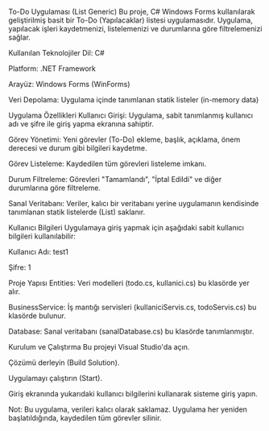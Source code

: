 To-Do Uygulaması (List Generic)
Bu proje, C# Windows Forms kullanılarak geliştirilmiş basit bir To-Do (Yapılacaklar) listesi uygulamasıdır. Uygulama, yapılacak işleri kaydetmenizi, listelemenizi ve durumlarına göre filtrelemenizi sağlar.

Kullanılan Teknolojiler
Dil: C#

Platform: .NET Framework

Arayüz: Windows Forms (WinForms)

Veri Depolama: Uygulama içinde tanımlanan statik listeler (in-memory data)

Uygulama Özellikleri
Kullanıcı Girişi: Uygulama, sabit tanımlanmış kullanıcı adı ve şifre ile giriş yapma ekranına sahiptir.

Görev Yönetimi: Yeni görevler (To-Do) ekleme, başlık, açıklama, önem derecesi ve durum gibi bilgileri kaydetme.

Görev Listeleme: Kaydedilen tüm görevleri listeleme imkanı.

Durum Filtreleme: Görevleri "Tamamlandı", "İptal Edildi" ve diğer durumlarına göre filtreleme.

Sanal Veritabanı: Veriler, kalıcı bir veritabanı yerine uygulamanın kendisinde tanımlanan statik listelerde (List<T>) saklanır.

Kullanıcı Bilgileri
Uygulamaya giriş yapmak için aşağıdaki sabit kullanıcı bilgileri kullanılabilir:

Kullanıcı Adı: test1

Şifre: 1

Proje Yapısı
Entities: Veri modelleri (todo.cs, kullanici.cs) bu klasörde yer alır.

BusinessService: İş mantığı servisleri (kullaniciServis.cs, todoServis.cs) bu klasörde bulunur.

Database: Sanal veritabanı (sanalDatabase.cs) bu klasörde tanımlanmıştır.

Kurulum ve Çalıştırma
Bu projeyi Visual Studio'da açın.

Çözümü derleyin (Build Solution).

Uygulamayı çalıştırın (Start).

Giriş ekranında yukarıdaki kullanıcı bilgilerini kullanarak sisteme giriş yapın.

Not: Bu uygulama, verileri kalıcı olarak saklamaz. Uygulama her yeniden başlatıldığında, kaydedilen tüm görevler silinir.
